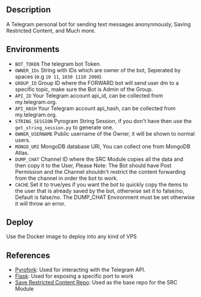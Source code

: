 ## Description
A Telegram personal bot for sending text messages anonynmously, Saving Restricted Content, and Much more.

## Environments
- `BOT_TOKEN` The telegram bot Token.
- `OWNER_IDs` String with IDs which are owner of the bot, Seperated by spaces (e.g `10 11`, `1030 1110 2000`).
- `GROUP_ID` Group ID where the FORWARD bot will send user dm to a specific topic, make sure the Bot is Admin of the Group.
- `API_ID` Your Telegram account api_id, can be collected from my.telegram.org.
- `API_HASH` Your Telegram account api_hash, can be collected from my.telegram.org.
- `STRING_SESSION` Pyrogram String Session, if you don't have then use the `get_string_session.py` to generate one.
- `OWNER_USERNAME` Public username of the Owner, it will be shown to normal users.
- `MONGO_URI` MongoDB database URI, You can collect one from MongoDB Atlas.
- `DUMP_CHAT` Channel ID where the SRC Module copies all the data and then copy it to the User, Please Note: The Bot should have Post Permission and the Channel shouldn't restrict the content forwarding from the channel in order the bot to work.
- `CACHE` Set it to true/yes if you want the bot to quickly copy the items to the user that is already saved by the bot, otherwise set it to false/no, Default is false/no. The DUMP_CHAT Environment must be set otherwise it will throw an error.


## Deploy
Use the Docker image to deploy into any kind of VPS

## References
- [Pyrofork](https://github.com/Mayuri-Chan/pyrofork): Used for interacting with the Telegram API.
- [Flask](https://github.com/pallets/flask): Used for exposing a specific port to work
- [Save Restricted Content Repo](https://github.com/bipinkrish/Save-Restricted-Bot): Used as the base repo for the SRC Module